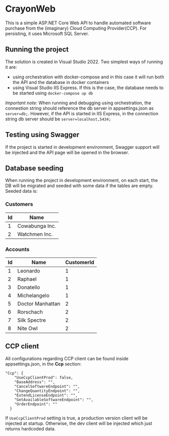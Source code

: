 # CrayonWeb

This is a simple ASP.NET Core Web API to handle automated software purchase from the (imaginary) Cloud Computing Provider(CCP). For persisting, it uses Microsoft SQL Server.

## Running the project
The solution is created in Visual Studio 2022. Two simplest ways of running it are: 
 - using orchestration with docker-compose and in this case it will run both the API and the database in docker containers
 - using Visual Studio IIS Express. If this is the case, the database needs to be started using `docker-compose up db`
   
_Important note:_ When running and debugging using orchestration, the connestion string should reference the db server in appsettings.json as `server=db;`.
However, if the API is started in IIS Express, in the connection string db server should be `server=localhost,5434;`

## Testing using Swagger
If the project is started in development environment, Swagger support will be injected and the API page will be opened in the browser.

## Database seeding
When running the project in development environment, on each start, the DB will be migrated and seeded with some data if the tables are empty.
Seeded data is:

### Customers

| Id | Name|
|-----|-------|
|1|Cowabunga Inc.|
|2|Watchmen Inc.|

### Accounts
|Id|Name|CustomerId|
|--|----|----------|
|1|Leonardo|1|
|2|Raphael|1|
|3|Donatello|1|
|4|Michelangelo|1|
|5|Doctor Manhattan|2|
|6|Rorschach|2|
|7|Silk Spectre|2|
|8|Nite Owl|2|

## CCP client
All configurations regarding CCP client can be found inside appsettings.json, in the **Ccp** section:
```
"Ccp": {
    "UseCcpClientProd": false,
    "BaseAddress": "",
    "CancelSoftwareEndpoint": "",
    "ChangeQuantityEndpoint": "",
    "ExtendLicenseEndpoint": "",
    "GetAvailableSoftwareEndpoint": "",
    "OrderEndpoint": ""
  }
```
If `UseCcpClientProd` setting is true, a production version client will be injected at startup. Otherwise, the dev client will be injected which just returns hardcoded data.
